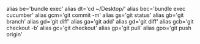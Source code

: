 alias be='bundle exec'
alias dt='cd ~/Desktop/'
alias bec='bundle exec cucumber'
alias gcm='git commit -m'
alias gs='git status'
alias gb='git branch'
alias gd='git diff'
alias ga='git add'
alias gd='git diff'
alias gcb='git checkout -b'
alias gc='git checkout'
alias gp='git pull'
alias gpo='git push origin'
